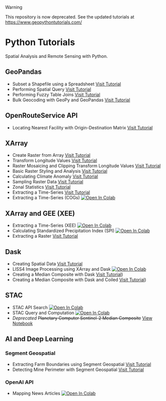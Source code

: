 > [!WARNING]
> This repository is now deprecated. See the updated tutorials at https://www.geopythontutorials.com/


# Python Tutorials

Spatial Analysis and Remote Sensing with Python.

## GeoPandas

* Subset a Shapefile using a Spreadsheet [Visit Tutorial](https://www.geopythontutorials.com/notebooks/geopandas_extract_from_excel.html)
* Performing Spatial Query [Visit Tutorial](https://www.geopythontutorials.com/notebooks/geopandas_spatial_query.html) 
* Performing Fuzzy Table Joins [Visit Tutorial](https://www.geopythontutorials.com/notebooks/geopandas_fuzzy_table_join.html)
* Bulk Geocoding with GeoPy and GeoPandas [Visit Tutorial](https://www.geopythontutorials.com/notebooks/geopandas_bulk_geocoding.html) 

## OpenRouteService API
* Locating Nearest Facility with Origin-Destination Matrix  [Visit Tutorial](https://www.geopythontutorials.com/notebooks/ors_distance_matrix.html)
 

## XArray

* Create Raster from Array [Visit Tutorial](https://www.geopythontutorials.com/notebooks/xarray_create_raster.html)  
* Transform Longitude Values [Visit Tutorial](https://www.geopythontutorials.com/notebooks/xarray_wrap_longitude.html)   
* Raster Mosaicing and Clipping Transform Longitude Values [Visit Tutorial](https://www.geopythontutorials.com/notebooks/xarray_mosaic_and_clip.html)  
* Basic Raster Styling and Analysis [Visit Tutorial](https://www.geopythontutorials.com/notebooks/xarray_raster_styling_analysis.html)  
* Calculating Climate Anomaly [Visit Tutorial](https://www.geopythontutorials.com/notebooks/xarray_climate_anomaly.html) 
* Sampling Raster Data [Visit Tutorial](https://www.geopythontutorials.com/notebooks/xarray_raster_sampling.html)   
* Zonal Statistics [Visit Tutorial](https://www.geopythontutorials.com/notebooks/xarray_zonal_stats.html) 
* Extracting a Time-Series [Visit Tutorial](https://www.geopythontutorials.com/notebooks/xarray_extracting_time_series.html)
* Extracting a Time-Series (COGs) [![Open In Colab](https://colab.research.google.com/assets/colab-badge.svg)](https://colab.research.google.com/github/spatialthoughts/python-tutorials/blob/main/extracting_time_series_cogs.ipynb)  

## XArray and GEE (XEE)
* Extracting a Time-Series (XEE) [![Open In Colab](https://colab.research.google.com/assets/colab-badge.svg)](https://colab.research.google.com/github/spatialthoughts/python-tutorials/blob/main/extracting_time_series_xee.ipynb)  
* Calculating Standardized Precipitation Index (SPI) [![Open In Colab](https://colab.research.google.com/assets/colab-badge.svg)](https://colab.research.google.com/github/spatialthoughts/python-tutorials/blob/main/computing_spi_xee.ipynb) 
* Extracting a Raster [Visit Tutorial](https://www.geopythontutorials.com/notebooks/xee_downloading_images.html)

  
## Dask

* Creating Spatial Data [Visit Tutorial](https://www.geopythontutorials.com/notebooks/dask_creating_spatial_data.html) 
* LISS4 Image Processing using XArray and Dask  [![Open In Colab](https://colab.research.google.com/assets/colab-badge.svg)](https://colab.research.google.com/github/spatialthoughts/python-tutorials/blob/main/xarray_liss4_processing.ipynb)
* Creating a Median Composite with Dask  [Visit Tutorial](https://www.geopythontutorials.com/notebooks/dask_median_composite.html)) 
* Creating a Median Composite with Dask and Coiled  [Visit Tutorial](https://www.geopythontutorials.com/notebooks/dask_median_composite.html)) 
  
## STAC

* STAC API Search [![Open In Colab](https://colab.research.google.com/assets/colab-badge.svg)](https://colab.research.google.com/github/spatialthoughts/python-tutorials/blob/main/stac_api_search.ipynb)  
* STAC Query and Computation  [![Open In Colab](https://colab.research.google.com/assets/colab-badge.svg)](https://colab.research.google.com/github/spatialthoughts/python-tutorials/blob/main/stac_query_and_computation.ipynb)
* *Deprecated* ~~Planetary Computer Sentinel-2 Median Composite~~ [View Notebook](https://github.com/spatialthoughts/python-tutorials/blob/main/pc_sentinel2_composite.ipynb) 

## AI and Deep Learning

### Segment Geospatial

* Extracting Farm Boundaries using Segment Geospatial  [Visit Tutorial](https://www.geopythontutorials.com/notebooks/samgeo_farm_boundary_extraction.html)
* Detecting Mine Perimeter with Segment Geospatial  [Visit Tutorial](https://www.geopythontutorials.com/notebooks/samgeo_mine_perimeter_detection.html)

### OpenAI API

* Mapping News Articles [![Open In Colab](https://colab.research.google.com/assets/colab-badge.svg)](https://colab.research.google.com/github/spatialthoughts/python-tutorials/blob/main/openai_mapping_news_articles.ipynb)

